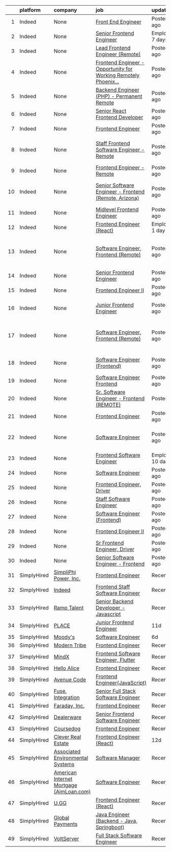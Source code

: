 

|    | platform    | company                                          | job                                                                                                                                                                                                                                                                                                                                                                                                                                                                                                                                                                                                                                                                                                                                     | update_time                | location                                                            |
|---:|:------------|:-------------------------------------------------|:----------------------------------------------------------------------------------------------------------------------------------------------------------------------------------------------------------------------------------------------------------------------------------------------------------------------------------------------------------------------------------------------------------------------------------------------------------------------------------------------------------------------------------------------------------------------------------------------------------------------------------------------------------------------------------------------------------------------------------------|:---------------------------|:--------------------------------------------------------------------|
|  1 | Indeed      | None                                             | [Front End Engineer](https://www.indeed.com/pagead/clk?mo=r&ad=-6NYlbfkN0CvahHJL5dpwIe5nlYo2UZJB8CTXAEl9vJAxrd3EfdRQXe48npO_OFDX_Kpwvl8BDj1VYP9mjwPSOK9YausBjcv9wBq0XyVdmlVDbM567xXeA5fjFnKjeKusfgqMXFuYd5MJX3lWvKQn5KOXL58VSeOGHR0OrgybfToT3V6tUZ61HMGCbVGySw1aWeD69Kx5fjXEMtUF6pv-c1f6YYprAOrghXwYnBc51fVvoOK8Xpjz4SPzx-11feZ2oFrKIYqdsgNRsccXHm-KKe_iPwnSycVn1SYlKjO3t_JnWpGLeMvMOSuYvJHrum1psnomPJDc4pK9Gp_er2b0cd5bX9Ec9j5Nfhn5FLBS6P_t4jAsrNg0KAz3HKM82bsNHOrwZU44hH6ATU8uLSbocGKkllJbS7z5nI4OwZTqn4BZ0QDoomxGMQRoOWUcf4Qya5amQGEUXpu6NcAToQw8Ob48RdrmOnK8LuRK3SAPUw=&p=0&fvj=1&vjs=3)                                                                                                                                            | Posted5 days ago           | Remote                                                              |
|  2 | Indeed      | None                                             | [Senior Frontend Engineer](https://www.indeed.com/rc/clk?jk=2608b402882309bd&fccid=c40e3f1dbebfb005&vjs=3)                                                                                                                                                                                                                                                                                                                                                                                                                                                                                                                                                                                                                              | EmployerActive 7 days ago  | Austin, TX•Remote                                                   |
|  3 | Indeed      | None                                             | [Lead Frontend Engineer (Remote)](https://www.indeed.com/rc/clk?jk=92c3d72ff2464a97&fccid=6fa21f81c6bbf668&vjs=3)                                                                                                                                                                                                                                                                                                                                                                                                                                                                                                                                                                                                                       | Posted11 days ago          | New York, NY•Remote                                                 |
|  4 | Indeed      | None                                             | [Frontend Engineer - Opportunity for Working Remotely Phoenix...](https://www.indeed.com/rc/clk?jk=ecfd7572dd3b83ee&fccid=c762a27145bd166e&vjs=3)                                                                                                                                                                                                                                                                                                                                                                                                                                                                                                                                                                                       | Posted6 days ago           | Phoenix, AZ+39 locations•Remote                                     |
|  5 | Indeed      | None                                             | [Backend Engineer (PHP) - Permanent Remote](https://www.indeed.com/pagead/clk?mo=r&ad=-6NYlbfkN0COvs0giDBQSZxCgxtGlP9F2rqb7f8qKMvTQKRfo9Z2aBBfdNwhT-PCbca6Tg6UbeNUTMAKMzO4JOOF4HGC1Gr5veRXhnh2KmUmzV1A_nNUKuBAmwHt9vcWqG5vsBgoDf8Fptz6m-ghAGYGPZOyUC9s2VG1djy3jngkk8flu4YIEI2YrZzqVbGdIelwX4l0Md1lvoFjffTErkS5OzHvy6c9th9b2qr9PXIa6uIM8yIsi9Rza_k4y6QiGU1QVeMNtpmozXNAp58KXXOS63fMeQ8S2eXywY36OyHkQv_VQ0lZPS3LB3H_cO9NVDmVEQvQ-fGztDfRYPZGkbWn9efKuzL79BAEPjeUcGWbCp5jgyW02nLjZ88kAplnUFqxSj6n1ptLL1enie_lBmHhLoa5qkMttmQbGj1giWxptwfPC2TAffwOCMmb6UeJnv0frrdFCMEHiKNR79KuX8-vDDVi0HfIcnuQ9YRUwUOlZj1mpC_BLVps8SQpQxhi9DGPKEwFD_nN82ovWjTNv1Fa1rWyfNUnNL0VVjGy4Gm0wWpoAd33Qya2Qrv9lJIJJFUdOdGtrsjZTZGiEv9Oy43naZY5FTom&p=2&fvj=0&vjs=3) | Posted11 days ago          | +2 locationsRemote                                                  |
|  6 | Indeed      | None                                             | [Senior React Frontend Developer](https://www.indeed.com/company/Strategic-Employment-Partners/jobs/Senior-React-Frontend-Developer-475d1b49d159dac4?fccid=ae836b4513efc3af&vjs=3)                                                                                                                                                                                                                                                                                                                                                                                                                                                                                                                                                      | Posted6 days ago           | Remote                                                              |
|  7 | Indeed      | None                                             | [Frontend Engineer](https://www.indeed.com/rc/clk?jk=d8c61750096d41a6&fccid=657fcea7bbbebc6a&vjs=3)                                                                                                                                                                                                                                                                                                                                                                                                                                                                                                                                                                                                                                     | Posted11 days ago          | California•Remote                                                   |
|  8 | Indeed      | None                                             | [Staff Frontend Software Engineer - Remote](https://www.indeed.com/pagead/clk?mo=r&ad=-6NYlbfkN0CCbOqLFAkE17MDkfB5QkeK_R8bo7qf9dndHNr_grrY-DugW6FDsNTyHsabya_M2AJuvjlZ0DFIbOSU3GqGEr1x70m8KbcFYjMGp-7F8ctCAJK_DYkK3MJymw2N07HcHvah-gOPhBQHVMLE-FtycTj5BTswRVNs5yKfnLzxIK0W8umQ0xcxpLXMGIliKZpIKWV_sBVP7IQte5ukhcGnjVaTdeqbNx6bDc93vY_0QDtRjcyCQgUZ6pa95O1KOGzbMubPjEpK3H0ZmQP49etUC1SsG7Om6WE3ZjncW-q8T4UXt2jGHt_3NLHEhhRPxOhxvQvX3OoCY4HAUbFmQvRiAjJ5Xhvkwpamq59kRIu3a3d9f0FPN3Phn48A5Y4hN5s8WayhU_kxZ_wlNJhYBmJX2ZLNAqsJId8YkkB2Wv8CYtDBFQ==&p=6&fvj=0&vjs=3)                                                                                                                                                                         | Posted14 days ago          | San Francisco, CA 94108 (Financial District area)+1 location•Remote |
|  9 | Indeed      | None                                             | [Frontend Engineer - Remote](https://www.indeed.com/rc/clk?jk=d467adc4f6b7283e&fccid=3585412d67ac3642&vjs=3)                                                                                                                                                                                                                                                                                                                                                                                                                                                                                                                                                                                                                            | Posted13 days ago          | Idaho Falls, ID 83402•Remote                                        |
| 10 | Indeed      | None                                             | [Senior Software Engineer - Frontend (Remote, Arizona)](https://www.indeed.com/rc/clk?jk=87e27e960855a59a&fccid=62d7d3004b471b2d&vjs=3)                                                                                                                                                                                                                                                                                                                                                                                                                                                                                                                                                                                                 | Posted5 days ago           | Phoenix, AZ 85001 (Central City area)•Remote                        |
| 11 | Indeed      | None                                             | [Midlevel Frontend Engineer](https://www.indeed.com/rc/clk?jk=091644423b564a4a&fccid=dd616958bd9ddc12&vjs=3)                                                                                                                                                                                                                                                                                                                                                                                                                                                                                                                                                                                                                            | Posted10 days ago          | Santa Monica, CA 90401•Remote                                       |
| 12 | Indeed      | None                                             | [Frontend Engineer (React)](https://www.indeed.com/company/Clever-Real-Estate/jobs/Frontend-Engineer-6b7c81762b0f0171?fccid=7d90ab5d08a1eb97&vjs=3)                                                                                                                                                                                                                                                                                                                                                                                                                                                                                                                                                                                     | EmployerActive 1 day ago   | Remote                                                              |
| 13 | Indeed      | None                                             | [Software Engineer, Frontend (Remote)](https://www.indeed.com/rc/clk?jk=77f1a5ff9d2cf9c7&fccid=aef928e89977f7f0&vjs=3)                                                                                                                                                                                                                                                                                                                                                                                                                                                                                                                                                                                                                  | Posted5 days ago           | Denver, CO 80206 (Central East Denver area)+12 locations•Remote     |
| 14 | Indeed      | None                                             | [Senior Frontend Engineer](https://www.indeed.com/pagead/clk?mo=r&ad=-6NYlbfkN0CuGoi7i9IIRzYCKw7odRfFiIQLhSsx8rfEaZHu5YraOqLH8bzSw0lS2qxI8o6bJo73HqoxdgPFfPMk_65GZWMYfxk5nVq6PtaNYDZTUMXMJk5mAa2PuEMevT_2sryb9gpeRPNBAKmyu459tfzjQKoj78osGy8GT08feKuWzgQdZUMwm3eOzRmJ3bU8pZG_XZD4215f7FT5m7OMkb45TuhzhoXy_pjs7jflb6YiwnBw27tj7kLIpJitblnGdA4VD7TWFmasuR-dvR8Zpb0ZVk6O-yAan7ZnyDMXm1VbjPw2ksxAOOW-hH2pnjWyTQNStq_YtImY8rdw1Lzx1svQhV_uY79Ls5dM58Yd7Z2Fgzagk8mgAZ8KOQZo01ogEkgETkE6g5nafDS7_dS7iOXnMxp6OSsVYsraLFeiy_LDNMd_U7_ovTwoRA2IyDpgyqJIACYqozWsGLMRBY6W9hYejUMI_eof3LnuXk0LAVOBHTlL5K2jCGn_IAyJ&p=12&fvj=1&vjs=3)                                                                                                                 | Posted3 days ago           | New York, NY+1 location                                             |
| 15 | Indeed      | None                                             | [Frontend Engineer II](https://www.indeed.com/rc/clk?jk=1f3f10cfd94d4423&fccid=fe2d21eef233e94a&vjs=3)                                                                                                                                                                                                                                                                                                                                                                                                                                                                                                                                                                                                                                  | Posted4 days ago           | +4 locationsRemote                                                  |
| 16 | Indeed      | None                                             | [Junior Frontend Engineer](https://www.indeed.com/rc/clk?jk=6d4ee13395ca84a2&fccid=651866e59ec71199&vjs=3)                                                                                                                                                                                                                                                                                                                                                                                                                                                                                                                                                                                                                              | Posted11 days ago          | Draper, UT 84020+11 locations•Remote                                |
| 17 | Indeed      | None                                             | [Software Engineer, Frontend (Remote)](https://www.indeed.com/rc/clk?jk=77f1a5ff9d2cf9c7&fccid=aef928e89977f7f0&vjs=3)                                                                                                                                                                                                                                                                                                                                                                                                                                                                                                                                                                                                                  | Posted5 days ago           | Denver, CO 80206 (Central East Denver area)+12 locations•Remote     |
| 18 | Indeed      | None                                             | [Software Engineer (Frontend)](https://www.indeed.com/rc/clk?jk=7465ce5298d626e7&fccid=e0368d24cb0bc926&vjs=3)                                                                                                                                                                                                                                                                                                                                                                                                                                                                                                                                                                                                                          | Posted4 days ago           | Seattle, WA 98104+2 locations                                       |
| 19 | Indeed      | None                                             | [Software Engineer Frontend](https://www.indeed.com/rc/clk?jk=c274e83e09898e25&fccid=a9d77a3a8e60fc8c&vjs=3)                                                                                                                                                                                                                                                                                                                                                                                                                                                                                                                                                                                                                            | Posted5 days ago           | New York State•Remote                                               |
| 20 | Indeed      | None                                             | [Sr. Software Engineer - Frontend (REMOTE)](https://www.indeed.com/rc/clk?jk=806db4b3277ead32&fccid=f5d526c81b4033de&vjs=3)                                                                                                                                                                                                                                                                                                                                                                                                                                                                                                                                                                                                             | PostedToday                | Remote                                                              |
| 21 | Indeed      | None                                             | [Frontend Engineer](https://www.indeed.com/rc/clk?jk=0ad9e5ac297a6bd2&fccid=dd616958bd9ddc12&vjs=3)                                                                                                                                                                                                                                                                                                                                                                                                                                                                                                                                                                                                                                     | Posted11 days ago          | Pasadena, CA•Remote                                                 |
| 22 | Indeed      | None                                             | [Software Engineer](https://www.indeed.com/rc/clk?jk=a7f170892b72a784&fccid=936367796261bd6e&vjs=3)                                                                                                                                                                                                                                                                                                                                                                                                                                                                                                                                                                                                                                     | Posted3 days ago           | Phoenix, AZ 85018 (Camelback East area)+1 location                  |
| 23 | Indeed      | None                                             | [Frontend Software Engineer](https://www.indeed.com/company/XA-Talent/jobs/Frontend-Software-Engineer-009235f4e4256fa6?fccid=5d48d2a0e020eb16&vjs=3)                                                                                                                                                                                                                                                                                                                                                                                                                                                                                                                                                                                    | EmployerActive 10 days ago | Boston, MA                                                          |
| 24 | Indeed      | None                                             | [Software Engineer](https://www.indeed.com/company/Revolution-Parts/jobs/Software-Engineer-879a4fcd6b2de8b2?fccid=cd16eb923319583b&vjs=3)                                                                                                                                                                                                                                                                                                                                                                                                                                                                                                                                                                                               | Posted5 days ago           | Phoenix, AZ                                                         |
| 25 | Indeed      | None                                             | [Frontend Engineer, Driver](https://www.indeed.com/rc/clk?jk=5369167495ef14f9&fccid=f766f8bfbc3effb7&vjs=3)                                                                                                                                                                                                                                                                                                                                                                                                                                                                                                                                                                                                                             | Posted5 days ago           | Remote+7 locations                                                  |
| 26 | Indeed      | None                                             | [Staff Software Engineer](https://www.indeed.com/rc/clk?jk=56f010d00c58ad65&fccid=8d0ce3817d129779&vjs=3)                                                                                                                                                                                                                                                                                                                                                                                                                                                                                                                                                                                                                               | Posted11 days ago          | San Francisco, CA                                                   |
| 27 | Indeed      | None                                             | [Software Engineer (Frontend)](https://www.indeed.com/rc/clk?jk=7465ce5298d626e7&fccid=e0368d24cb0bc926&vjs=3)                                                                                                                                                                                                                                                                                                                                                                                                                                                                                                                                                                                                                          | Posted4 days ago           | Seattle, WA 98104+1 location                                        |
| 28 | Indeed      | None                                             | [Frontend Engineer II](https://www.indeed.com/rc/clk?jk=1f3f10cfd94d4423&fccid=fe2d21eef233e94a&vjs=3)                                                                                                                                                                                                                                                                                                                                                                                                                                                                                                                                                                                                                                  | Posted4 days ago           | +4 locationsRemote                                                  |
| 29 | Indeed      | None                                             | [Sr Frontend Engineer, Driver](https://www.indeed.com/rc/clk?jk=78e9428c3ac08ac5&fccid=f766f8bfbc3effb7&vjs=3)                                                                                                                                                                                                                                                                                                                                                                                                                                                                                                                                                                                                                          | Posted5 days ago           | Remote+1 location                                                   |
| 30 | Indeed      | None                                             | [Senior Software Engineer - Frontend](https://www.indeed.com/company/Kintent/jobs/Senior-Software-Engineer-556ad908b77d1902?fccid=a9be377cb56f07eb&vjs=3)                                                                                                                                                                                                                                                                                                                                                                                                                                                                                                                                                                               | Posted5 days ago           | Remote                                                              |
| 31 | SimplyHired | [SimpliPhi Power, Inc.](None)                    | [Frontend Engineer](https://www.simplyhired.com/job/UvzDXRPNslOGtiYx8vRjTMyHwB8zReX1klBd1U9ICWeqvj7Z9a9FRg?q=frontend+engineer)                                                                                                                                                                                                                                                                                                                                                                                                                                                                                                                                                                                                         | Recently                   | Oxnard, CA                                                          |
| 32 | SimplyHired | [Indeed](None)                                   | [Frontend Staff Software Engineer](https://www.simplyhired.com/job/S2ld1n40i2kh3Gpq5Kcd9dzBIspJvZPJIaHBeH5zZsGcsrkawxRimQ?q=frontend+engineer)                                                                                                                                                                                                                                                                                                                                                                                                                                                                                                                                                                                          | Recently                   | Remote                                                              |
| 33 | SimplyHired | [Ramp Talent](None)                              | [Senior Backend Developer - Javascript](https://www.simplyhired.com/job/AH4pKkrO3365VltPmwRFiR8U6WesB7rN3dqvKQQOGH0qqH27fQCvRg?q=frontend+engineer)                                                                                                                                                                                                                                                                                                                                                                                                                                                                                                                                                                                     | Recently                   | Salt Lake City, UT                                                  |
| 34 | SimplyHired | [PLACE](None)                                    | [Junior Frontend Engineer](https://www.simplyhired.com/job/ncRli_xzfucQfTG5ovzWHWshRAgOwmwDgcExZYpWvWDhJDK-jP7k6g?q=frontend+engineer)                                                                                                                                                                                                                                                                                                                                                                                                                                                                                                                                                                                                  | 11d                        | Draper, UT +3 locations                                             |
| 35 | SimplyHired | [Moody's](None)                                  | [Software Engineer](https://www.simplyhired.com/job/sZHDD0DzuIrwjcnwB1sPBaDXjHOUUSywqU3fzZDH0SSuZ-FQ0T3LEw?q=frontend+engineer)                                                                                                                                                                                                                                                                                                                                                                                                                                                                                                                                                                                                         | 6d                         | Atlanta, GA                                                         |
| 36 | SimplyHired | [Modern Tribe](None)                             | [Frontend Engineer](https://www.simplyhired.com/job/QuOl8iaGK8zN-StSlsYEe29_wqaGC-K0Y-ar2Rdg6z1ZIwrV_FBkXA?q=frontend+engineer)                                                                                                                                                                                                                                                                                                                                                                                                                                                                                                                                                                                                         | Recently                   | Remote                                                              |
| 37 | SimplyHired | [MindX](None)                                    | [Frontend Software Engineer, Flutter](https://www.simplyhired.com/job/fjQqtdwU--PbPuQDmb84MufXgGFiYAcNQw5QGjOD8FOtQ62dgH7fUQ?q=frontend+engineer)                                                                                                                                                                                                                                                                                                                                                                                                                                                                                                                                                                                       | Recently                   | Remote                                                              |
| 38 | SimplyHired | [Hello Alice](None)                              | [Frontend Engineer](https://www.simplyhired.com/job/XStnxT3gIPdahfTrci7dALw_RCvBJYJT8X4NlHVapCX5rgRP70peRA?q=frontend+engineer)                                                                                                                                                                                                                                                                                                                                                                                                                                                                                                                                                                                                         | Recently                   | Remote                                                              |
| 39 | SimplyHired | [Avenue Code](None)                              | [Frontend Engineer(JavaScript)](https://www.simplyhired.com/job/ib2KFWiRgbZLxdFJRDcDCy0WD-oBEabIrm6rHwru872iW9cSATT_Ew?q=frontend+engineer)                                                                                                                                                                                                                                                                                                                                                                                                                                                                                                                                                                                             | Recently                   | Remote                                                              |
| 40 | SimplyHired | [Fuse, Integration](None)                        | [Senior Full Stack Software Engineer](https://www.simplyhired.com/job/YCHMc5X8K-infv1QibFPYWzsEVahqX5HMSorE0o3TPvvVsFNzPsUDA?q=frontend+engineer)                                                                                                                                                                                                                                                                                                                                                                                                                                                                                                                                                                                       | Recently                   | San Diego, CA                                                       |
| 41 | SimplyHired | [Faraday, Inc.](None)                            | [Frontend Engineer](https://www.simplyhired.com/job/vSdaEZPP_osWkeTmlwp7Cjl1fohyp2oMHvpC114V2Z0Vl-9BWvtYIg?q=frontend+engineer)                                                                                                                                                                                                                                                                                                                                                                                                                                                                                                                                                                                                         | Recently                   | Remote                                                              |
| 42 | SimplyHired | [Dealerware](None)                               | [Senior Frontend Software Engineer](https://www.simplyhired.com/job/lSOsn9Fn-62MflY6lmNZz752cKmoYWj-I4bcKJu6f5GIK-88AJZq8A?q=frontend+engineer)                                                                                                                                                                                                                                                                                                                                                                                                                                                                                                                                                                                         | Recently                   | Austin, TX                                                          |
| 43 | SimplyHired | [Coursedog](None)                                | [Frontend Engineer](https://www.simplyhired.com/job/zZe__g88GNk6TbCP8eAqB8k0Rg6kf4znFLxStyoAqHLpgOgAI3n2lQ?q=frontend+engineer)                                                                                                                                                                                                                                                                                                                                                                                                                                                                                                                                                                                                         | Recently                   | Remote                                                              |
| 44 | SimplyHired | [Clever Real Estate](None)                       | [Frontend Engineer (React)](https://www.simplyhired.com/job/aQ30L63hRY7oOV_V2WZ2ObxHq1vHFcCnKcUGgXH1EABfu5SYGCgM8Q?q=frontend+engineer)                                                                                                                                                                                                                                                                                                                                                                                                                                                                                                                                                                                                 | 12d                        | Remote                                                              |
| 45 | SimplyHired | [Associated Environmental Systems](None)         | [Software Manager](https://www.simplyhired.com/job/qKp6QDQ_M9nJhot3MvXrMbYS4mEyK1qcjMpJhUE72rCTEfxHeBZMtQ?q=frontend+engineer)                                                                                                                                                                                                                                                                                                                                                                                                                                                                                                                                                                                                          | Recently                   | Acton, MA                                                           |
| 46 | SimplyHired | [American Internet Mortgage (AimLoan.com)](None) | [Software Engineer](https://www.simplyhired.com/job/G3YlbjPo2e9-ugwjkBUHUkBfKcEI3qUJEJe7wkvLKd-7DGg5dmmw-Q?q=frontend+engineer)                                                                                                                                                                                                                                                                                                                                                                                                                                                                                                                                                                                                         | Recently                   | San Diego, CA                                                       |
| 47 | SimplyHired | [U.GG](None)                                     | [Frontend Engineer (React)](https://www.simplyhired.com/job/RyNJVYIUG2PiAJlO9-9z9aA20XmW1sAS1dBj9VzCjI31Q5yizdKaYw?q=frontend+engineer)                                                                                                                                                                                                                                                                                                                                                                                                                                                                                                                                                                                                 | Recently                   | Remote                                                              |
| 48 | SimplyHired | [Global Payments](None)                          | [Java Engineer (Backend - Java, Springboot)](https://www.simplyhired.com/job/2PDGDeXM6SX1unn7U3rTbujcGPy1y5sRr7Zl7Dp3iyRcGDIYcmhjsA?q=frontend+engineer)                                                                                                                                                                                                                                                                                                                                                                                                                                                                                                                                                                                | Recently                   | Alpharetta, GA                                                      |
| 49 | SimplyHired | [VoltServer](None)                               | [Full Stack Software Engineer](https://www.simplyhired.com/job/s760oV9P_myltYjtCqw_ADtxu8JyAvjBFGlFcj-FtmmPbXZ73Xd_iQ?q=frontend+engineer)                                                                                                                                                                                                                                                                                                                                                                                                                                                                                                                                                                                              | Recently                   | East Greenwich, RI                                                  |